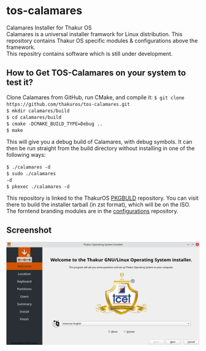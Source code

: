 # tos-calamares
Calamares Installer for Thakur OS<br>
Calamares is a universal installer framwork for Linux distribution. This repository contains Thakur OS specific modules & configurations above the framework.<br>
This repositry contains software which is still under development.<br>

<h2>How to Get TOS-Calamares on your system to test it?</h2>
Clone Calamares from GitHub, run CMake, and compile it:
<code>$ git clone https://github.com/thakuros/tos-calamares.git </code><br>
<code>$ mkdir calamares/build</code><br>
<code>$ cd calamares/build</code><br>
<code>$ cmake -DCMAKE_BUILD_TYPE=Debug ..</code><br>
<code>$ make</code><br>


This will give you a debug build of Calamares, with debug symbols. It can then be run straight from the build directory without installing in one of the following ways:

<code>$ ./calamares -d</code><br>
<code>$ sudo ./calamares -d</code><br>
<code>$ pkexec ./calamares -d</code><br>


This repository is linked to the ThakurOS <a href="https://github.com/thakuros/TOS-pkgbuild/tree/master/calamares">PKGBULD</a> repository. You can visit there to build the installer tarball (in zst format), which will be on the ISO. The forntend branding modules are in the <a href="https://github.com/thakuros/TOS-calamares-config">configurations</a> repository. 

<h2>Screenshot</h2>
<img src="ss.png">
